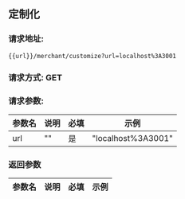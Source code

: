## 定制化
### 请求地址:
```
{{url}}/merchant/customize?url=localhost%3A3001
```
### 请求方式: GET  
### 请求参数:  

|参数名|说明|必填|示例|  
 |---|---|---|---|  
|url|""|是|"localhost%3A3001"|  
### 返回参数  

|参数名|说明|必填|示例|  
 |---|---|---|---|  
